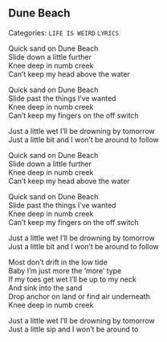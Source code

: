 ## Dune Beach
Categories: `LIFE IS WEIRD` `LYRICS`
  
Quick sand on Dune Beach  
Slide down a little further  
Knee deep in numb creek  
Can’t keep my head above the water  
  
Quick sand on Dune Beach  
Slide past the things I’ve wanted  
Knee deep in numb creek  
Can’t keep my fingers on the off switch  
  
Just a little wet I’ll be drowning by tomorrow  
Just a little bit and I won’t be around to follow  
  
Quick sand on Dune Beach  
Slide down a little further  
Knee deep in numb creek  
Can’t keep my head above the water  
  
Quick sand on Dune Beach  
Slide past the things I’ve wanted  
Knee deep in numb creek  
Can’t keep my fingers on the off switch  
  
Just a little wet I’ll be drowning by tomorrow  
Just a little bit and I won’t be around to follow  
  
Most don’t drift in the low tide  
Baby I’m just more the ‘more’ type  
If my toes get wet I’ll be up to my neck  
And sink into the sand  
Drop anchor on land or find air underneath  
Knee deep in numb creek  
  
Just a little wet I’ll be drowning by tomorrow  
Just a little sip and I won’t be around to  
  